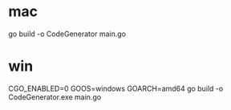 # mac

go build -o CodeGenerator main.go

# win

CGO_ENABLED=0 GOOS=windows GOARCH=amd64 go build -o CodeGenerator.exe main.go 

